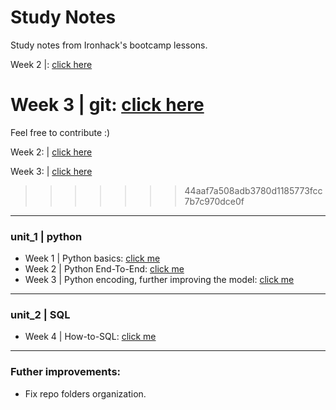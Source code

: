 # Study Notes
Study notes from Ironhack's bootcamp lessons.

Week 2 |: [click here](https://github.com/ocaoimh/data_bootcamp_assignments-/blob/main/lab-customer-analysis-round-1/lab-customer-analysis-round-1-master/readme.md)

Week 3 | git: [click here](https://github.com/ocaoimh/data_bootcamp_assignments-/blob/main/lab-customer-analysis-round-1/lab-customer-analysis-round-1-master/readme.md)
=======
Feel free to contribute :)

Week 2: | [click here](https://github.com/isi-mube/IronNotes/blob/main/Week%202/Week2%20-%20Notes%20-%20IMB.ipynb)

Week 3: | [click here](https://github.com/isi-mube/IronNotes/blob/main/Week%203/Week3%20-%20Notes%20-%20IMB.ipynb)
>>>>>>> 44aaf7a508adb3780d1185773fcc7b7c970dce0f


_______________________

### **unit_1** | python
* Week 1 | Python basics: [click me](https://github.com/isi-mube/iron-notes/blob/main/Week1%20-%20Notes%20-%20IMB.ipynb)
* Week 2 | Python End-To-End: [click me](https://github.com/isi-mube/iron-notes/blob/main/Week2%20-%20Notes%20-%20IMB.ipynb)
* Week 3 | Python encoding, further improving the model: [click me](https://github.com/isi-mube/iron-notes/blob/main/Week3%20-%20Notes%20-%20IMB.ipynb)

______________________

### **unit_2** | SQL
* Week 4 | How-to-SQL: [click me](https://github.com/isi-mube/iron-notes/blob/main/How-To-SQL.ipynb)

______________________
### Futher improvements:
* Fix repo folders organization.
